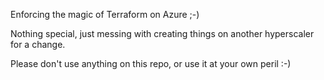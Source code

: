Enforcing the magic of Terraform on Azure ;-)

Nothing special, just messing with creating things on another hyperscaler for a change. 

Please don't use anything on this repo, or use it at your own peril :-)
